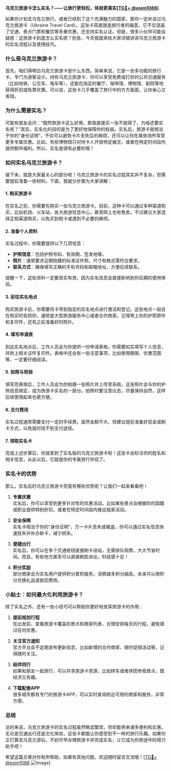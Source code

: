 **乌克兰旅游卡怎么实名？——让旅行更轻松，体验更真实[[TG💪+ @esim1088](https://t.me/s/esim1088)]**

如果你计划去乌克兰旅行，或者已经到了这个充满魅力的国家，那你一定听说过乌克兰旅游卡（Ukraine Travel Card）。这张卡简直就是旅行者的福音，它不仅涵盖了交通、景点门票和餐饮等多重优惠，还支持实名认证。但是，很多小伙伴可能会疑惑：这旅游卡到底怎么实名呢？别急，今天我就来给大家详细讲讲乌克兰旅游卡的实名流程以及使用技巧。

### 什么是乌克兰旅游卡？

首先，咱们得明白乌克兰旅游卡是什么东西。简单来说，它是一张多功能的旅行卡，专门为游客设计。持有乌克兰旅游卡，你可以享受免费或打折的公共交通服务（比如地铁、公交车、电车等），还能在指定的餐厅、咖啡馆、博物馆、剧院等地获得折扣或免票优惠。可以说，这张卡几乎覆盖了旅行中的方方面面，让你省心又省钱。

### 为什么需要实名？

可能有朋友会问：“既然旅游卡这么好用，那我直接买一张不就得了，为啥还要实名呢？”其实，实名化的目的是为了更好地保障你的权益。实名后，旅游卡就相当于你的“身份证明”，不仅可以避免卡片丢失后的麻烦，还可以让你在某些场所享受更多专属优惠。比如，有些博物馆只对持卡人开放特定展览，或者在特定时间段内提供额外福利。所以，实名是很有必要的哦！

### 如何实名乌克兰旅游卡？

接下来，就是大家最关心的部分啦！乌克兰旅游卡的实名过程其实并不复杂，但需要提前准备一些材料。下面，我就分步骤为大家讲解：

#### 1. **购买旅游卡**
   在实名之前，你需要先购买一张乌克兰旅游卡。目前，这种卡可以通过多种渠道购买，比如机场、火车站、各大旅游信息中心，甚至网上也有售卖。不过建议大家选择正规渠道购买，以免买到假卡或遇到不必要的麻烦。

#### 2. **准备个人资料**
   实名过程中，你需要提供以下几项信息：
   - **护照信息**：包括护照号码、有效期、签发地等。
   - **照片**：通常要求近期拍摄的标准证件照，尺寸和格式需符合要求。
   - **联系方式**：确保填写正确的手机号码和邮箱地址，方便后续联系。

   提醒一下，这些资料一定要真实有效，因为实名信息会直接影响到你后期的使用体验。

#### 3. **前往实名地点**
   购买旅游卡后，你需要将卡带到指定的实名地点进行激活和登记。这些地点一般会在购买时告知你，通常是大型旅游服务中心或者合作商家。记得带上你的护照原件和复印件，还有之前准备好的照片。

#### 4. **填写申请表**
   到达实名地点后，工作人员会为你提供一份申请表格。你需要如实填写个人信息，并附上相关证件复印件。表格中还会有一些注意事项，比如使用期限、优惠范围等，一定要仔细阅读。

#### 5. **拍照与核验**
   填写完表格后，工作人员会为你拍摄一张照片并上传至系统。这张照片会与你的护照信息绑定，成为旅游卡实名的一部分。拍照时要注意仪态，尽量保持自然，这样后续使用起来也更方便。

#### 6. **支付费用**
   实名过程通常需要支付一定的手续费。虽然金额不大，但建议提前准备好现金或刷卡方式，以免临时找不到支付途径。

#### 7. **领取实名卡**
   完成上述步骤后，你就拿到了实名版的乌克兰旅游卡啦！这张卡会标注你的姓名和相关信息，从此以后，它就是你的专属旅行伴侣了。

### 实名卡的优势

那么，实名后的乌克兰旅游卡究竟有哪些优势呢？让我们一起来看看吧！

1. **专属优惠**  
   实名后，你可以享受到更多针对性的优惠活动。比如某些景点会根据你的国籍或职业提供特别折扣，或者在特定时间段内推出独家活动。

2. **安全保障**  
   实名卡相当于你的“身份证明”，万一卡片丢失或被盗，你可以通过实名信息快速挂失并补办新卡，减少损失。

3. **便捷出行**  
   实名后，你可以在多个交通枢纽直接刷卡进站，无需排队购票，大大节省时间。而且，有些地方甚至可以直接刷脸进出，科技感十足！

4. **积分奖励**  
   部分商家会为实名用户提供积分累积服务，消费越多积分越高，未来可以用积分兑换礼品或抵扣费用。

### 小贴士：如何最大化利用旅游卡？

除了实名之外，还有一些小技巧可以帮助你更好地发挥旅游卡的作用：

1. **提前规划行程**  
   在出发前，查看旅游卡覆盖的景点和商家列表，合理安排每天的行程，避免错过任何优惠。

2. **关注官方通知**  
   官方平台会不定期发布更新信息，比如新增的合作商家、限时促销活动等，记得随时关注。

3. **结伴同行**  
   如果和朋友一起旅行，可以共享旅游卡资源，比如拼车或者拼团参观景点，既经济又有趣。

4. **下载配套APP**  
   很多城市都有专门的旅游卡APP，可以实时查询附近可用的商家和服务，非常方便。

### 总结

总的来说，乌克兰旅游卡的实名过程虽然略显繁琐，但却能带来诸多便利和实惠。无论是交通出行还是文化体验，这张卡都能让你感受到不一样的旅行乐趣。如果你正打算去乌克兰游玩，不妨尽早办理旅游卡并完成实名，让它成为你旅途中的得力助手吧！

希望这篇文章对你有所帮助，如果有其他问题，欢迎随时留言交流哦！[[TG💪+ @esim1088](https://t.me/s/esim1088) ![Image](https://i.postimg.cc/4NQfJmqS/Snipaste-2025-05-13-00-14-12.png)]